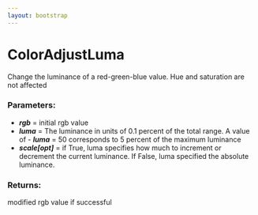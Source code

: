 ```yaml
---
layout: bootstrap
---
```


# ColorAdjustLuma

Change the luminance of a red-green-blue value. Hue and saturation are
        not affected
        

### Parameters:

- ***rgb*** = initial rgb value
- ***luma*** = The luminance in units of 0.1 percent of the total range. A
    value of - ***luma*** = 50 corresponds to 5 percent of the maximum luminance
- ***scale[opt]*** = if True, luma specifies how much to increment or decrement the
    current luminance. If False, luma specified the absolute luminance.
        

### Returns:


modified rgb value if successful
        
